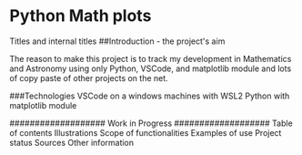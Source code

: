 # Python Math plots

Titles and internal titles
##Introduction - the project's aim

The reason to make this project is to track my development in Mathematics and Astronomy using only Python, VSCode, and matplotlib module and lots of copy paste of other projects on the net. 


###Technologies
VSCode on a windows machines with WSL2 
Python with matplotlib module


################### Work in Progress ###################
Table of contents
Illustrations
Scope of functionalities 
Examples of use
Project status 
Sources
Other information
